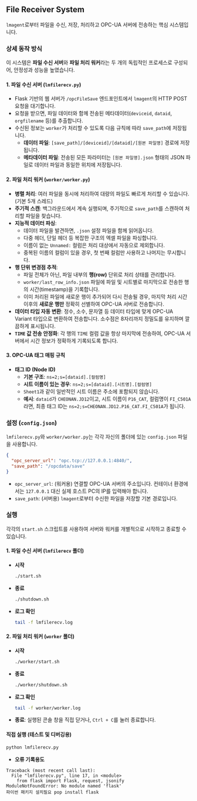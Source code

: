 ## File Receiver System

`lmagent`로부터 파일을 수신, 저장, 처리하고 OPC-UA 서버에 전송하는 핵심 시스템입니다.

### 상세 동작 방식

이 시스템은 **파일 수신 서버**와 **파일 처리 워커**라는 두 개의 독립적인 프로세스로 구성되어, 안정성과 성능을 높였습니다.

#### 1. 파일 수신 서버 (`lmfilerecv.py`)

- Flask 기반의 웹 서버가 `/opcFileSave` 엔드포인트에서 `lmagent`의 HTTP POST 요청을 대기합니다.
- 요청을 받으면, 파일 데이터와 함께 전송된 메타데이터(`deviceid`, `dataid`, `orgfilename` 등)를 추출합니다.
- 수신된 정보는 `worker`가 처리할 수 있도록 다음 규칙에 따라 `save_path`에 저장됩니다.
  - **데이터 파일**: `[save_path]/[deviceid]/[dataid]/[원본 파일명]` 경로에 저장됩니다.
  - **메타데이터 파일**: 전송된 모든 파라미터는 `[원본 파일명].json` 형태의 JSON 파일로 데이터 파일과 동일한 위치에 저장됩니다.

#### 2. 파일 처리 워커 (`worker/worker.py`)

- **병렬 처리**: 여러 파일을 동시에 처리하여 대량의 파일도 빠르게 처리할 수 있습니다. (기본 5개 스레드)
- **주기적 스캔**: 백그라운드에서 계속 실행되며, 주기적으로 `save_path`를 스캔하여 처리할 파일을 찾습니다.
- **지능적 데이터 파싱**:
  - 데이터 파일을 발견하면, `.json` 설정 파일을 함께 읽어옵니다.
  - 다중 헤더, 단일 헤더 등 복잡한 구조의 엑셀 파일을 파싱합니다.
  - 이름이 없는 `Unnamed:` 컬럼은 처리 대상에서 자동으로 제외합니다.
  - 중복된 이름의 컬럼이 있을 경우, 첫 번째 컬럼만 사용하고 나머지는 무시합니다.
- **행 단위 변경점 추적**:
  - 파일 전체가 아닌, 파일 내부의 **행(row)** 단위로 처리 상태를 관리합니다.
  - `worker/last_row_info.json` 파일에 파일 및 시트별로 마지막으로 전송한 행의 시간(timestamp)을 기록합니다.
  - 이미 처리된 파일에 새로운 행이 추가되어 다시 전송될 경우, 마지막 처리 시간 이후의 **새로운 행만** 정확히 선별하여 OPC-UA 서버로 전송합니다.
- **데이터 타입 자동 변환**: 정수, 소수, 문자열 등 데이터 타입에 맞게 OPC-UA Variant 타입으로 변환하여 전송합니다. 소수점은 8자리까지 정밀도를 유지하며 깔끔하게 표시됩니다.
- **`TIME` 값 전송 안정화**: 각 행의 `TIME` 컬럼 값을 항상 마지막에 전송하여, OPC-UA 서버에서 시간 정보가 정확하게 기록되도록 합니다.

#### 3. OPC-UA 태그 매핑 규칙

- **태그 ID (Node ID)**
  - **기본 구조**: `ns=2;s=[dataid].[컬럼명]`
  - **시트 이름이 있는 경우**: `ns=2;s=[dataid].[시트명].[컬럼명]`
  - `Sheet1`과 같이 일반적인 시트 이름은 주소에 포함되지 않습니다.
  - **예시**: `dataid`가 `CHEONAN.JD12`이고, 시트 이름이 `P16_CAT`, 컬럼명이 `FI_C501A`라면, 최종 태그 ID는 `ns=2;s=CHEONAN.JD12.P16_CAT.FI_C501A`가 됩니다.

### 설정 (`config.json`)

`lmfilerecv.py`와 `worker/worker.py`는 각각 자신의 폴더에 있는 `config.json` 파일을 사용합니다.

```json
{
  "opc_server_url": "opc.tcp://127.0.0.1:4840/",
  "save_path": "/opcdata/save"
}
```

- `opc_server_url`: (워커용) 연결할 OPC-UA 서버의 주소입니다. 컨테이너 환경에서는 `127.0.0.1` 대신 실제 호스트 PC의 IP를 입력해야 합니다.
- `save_path`: (서버용) `lmagent`로부터 수신한 파일을 저장할 기본 경로입니다.

### 실행

각각의 `start.sh` 스크립트를 사용하여 서버와 워커를 개별적으로 시작하고 종료할 수 있습니다.

#### 1. 파일 수신 서버 (`lmfilerecv` 폴더)

- **시작**
  ```bash
  ./start.sh
  ```
- **종료**
  ```bash
  ./shutdown.sh
  ```
- **로그 확인**
  ```bash
  tail -f lmfilerecv.log
  ```

#### 2. 파일 처리 워커 (`worker` 폴더)

- **시작**
  ```bash
  ./worker/start.sh
  ```
- **종료**
  ```bash
  ./worker/shutdown.sh
  ```
- **로그 확인**
  ```bash
  tail -f worker/worker.log
  ```
- **종료**: 실행된 콘솔 창을 직접 닫거나, `Ctrl + C`를 눌러 종료합니다.

#### 직접 실행 (테스트 및 디버깅용)

```bash
python lmfilerecv.py
```

- **오류 기록용도**

```
Traceback (most recent call last):
  File "lmfilerecv.py", line 17, in <module>
    from flask import Flask, request, jsonify
ModuleNotFoundError: No module named 'flask'
파이썬 패키지 설치필요 pop install flask
```
